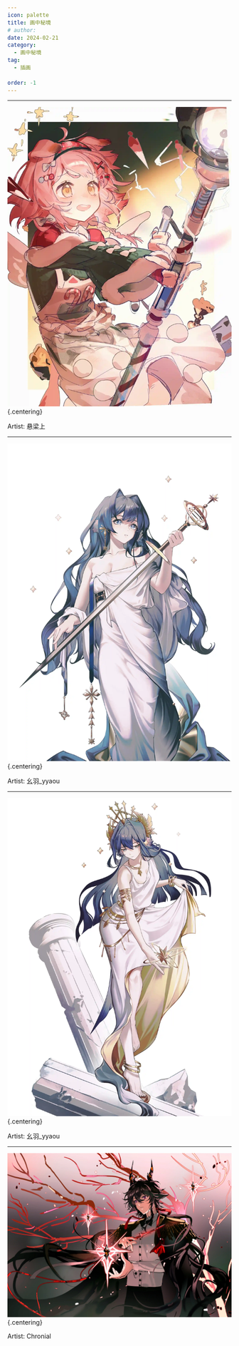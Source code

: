 ```yaml
---
icon: palette
title: 画中秘境
# author: 
date: 2024-02-21
category:
  - 画中秘境
tag:
  - 插画

order: -1
---
```

<!-- more -->

---

![](./res/illustration/独立插（悬梁上）.webp) {.centering}

Artist: 悬梁上

---

![](./res/illustration/独立插（幺羽_yyaou）1.webp) {.centering}

Artist: 幺羽_yyaou

---

![](./res/illustration/独立插（幺羽_yyaou）2.webp) {.centering}

Artist: 幺羽_yyaou

---

![](./res/illustration/独立插（Chronial）.webp) {.centering}

Artist: Chronial

<FakeAds />